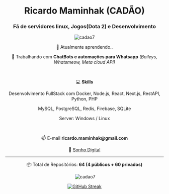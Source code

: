 <h1 align="center">Ricardo Maminhak (CADÃO)</h1>
<p align="center">
<!-- <a 
  href="https://linkedin.com/in/" 
  target="blank">
  <img align="center" src="https://raw.githubusercontent.com/rahuldkjain/github-profile-readme-generator/master/src/images/icons/Social/linked-in-alt.svg" alt="cadao7" height="30" width="40" />
</a> -->
</p>
<h3 align="center">Fã de servidores linux, Jogos(Dota 2) e Desenvolvimento</h3>
<p align="center"> <img src="https://komarev.com/ghpvc/?username=cadao7&label=Visualiza%C3%A7%C3%B5es&color=brightgreen&style=for-the-badge" alt="cadao7" /> </p>
<p align="center">🌱 Atualmente aprendendo..<b></b></p>
<p align="center">🔭 Trabalhando com <b>ChatBots e automações para Whatsapp</b> <i>(Baileys, Whatsmeow, Meta cloud API)</i></p>
<br>
<p align="center">💻 <b>Skills</b></p>
<p align="center">Desenvolvimento FullStack com Docker, Node.js, React, Next.js, RestAPI, Python, PHP</p>
<p align="center">MySQL, PostgreSQL, Redis, Firebase, SQLite</p>
<p align="center">Server: Windows / Linux</p>
<br>
<p align="center">📫 E-mail <b>ricardo.maminhak@gmail.com</b></p>
<p align="center">🤖 <a href="https://sonho.digital" target="_blank">Sonho Digital</a></p>
<hr>
<div align="center">
<!--   <p><img align="center" src="https://github-readme-stats.vercel.app/api/top-langs?username=cadao7&show_icons=true&theme=dark&locale=pt-br&layout=compactt" alt="cadao7" /></p> -->
  <p align="center">📦 Total de Repositórios: <b>64 (4 públicos + 60 privados)</b></p>
<p>&nbsp;<img align="center" src="https://github-readme-stats.vercel.app/api?username=cadao7&show_icons=true&theme=dark&locale=pt-br" alt="cadao7" /></p>
<a href="https://git.io/streak-stats"><img src="https://github-readme-streak-stats.herokuapp.com?user=cadao7&theme=whatsapp-dark2&hide_border=true&border_radius=0&date_format=j%20M%5B%20Y%5D&card_width=534" alt="GitHub Streak" /></a>
</div>
